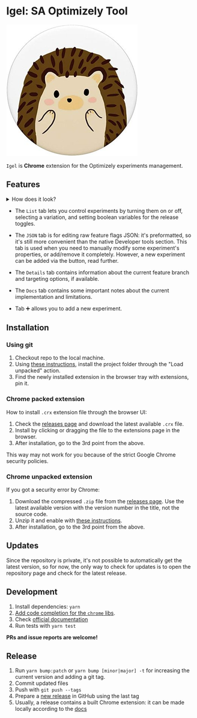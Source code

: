 # Igel: SA Optimizely Tool
![](src/images/igel350.jpg)

`Igel` is **Chrome** extension for the Optimizely experiments management.

## Features
<details>
<summary>How does it look?</summary>

![](src/images/ui-tab-list.png)

</details>

* The `List` tab lets you control experiments by turning them on or off, selecting a variation, and setting boolean variables for the release toggles.

* The `JSON` tab is for editing raw feature flags JSON: it's preformatted, so it's still more convenient than the native Developer tools section. 
This tab is used when you need to manually modify some experiment's properties, or add/remove it completely. 
However, a new experiment can be added via the button, read further.

* The `Details` tab contains information about the current feature branch and targeting options, if available.

* The `Docs` tab contains some important notes about the current implementation and limitations.

* Tab ➕ allows you to add a new experiment.


## Installation
### Using git 
1. Checkout repo to the local machine.
2. Using [these instructions], install the project folder through the "Load unpacked" action.
3. Find the newly installed extension in the browser tray with extensions, pin it.


### Chrome packed extension
How to install `.crx` extension file through the browser UI:
1. Check the [releases page] and download the latest available `.crx` file.
2. Install by clicking or dragging the file to the extensions page in the browser.
3. After installation, go to the 3rd point from the above.

This way may not work for you because of the strict Google Chrome security policies.


### Chrome unpacked extension
If you got a security error by Chrome:
1. Download the compressed `.zip` file from the [releases page].
   Use the latest available version with the version number in the title, not the source code.
3. Unzip it and enable with [these instructions].
4. After installation, go to the 3rd point from the above.
 

## Updates
Since the repository is private, it's not possible to automatically get the latest version, 
so for now, the only way to check for updates is to open the repository page and check for the latest release.


## Development
1. Install dependencies: `yarn`
2. [Add code completion for the `chrome` libs](https://newbedev.com/how-do-i-use-webstorm-for-chrome-extension-development).
3. Check [official documentation](https://developer.chrome.com/docs/extensions/mv3/devguide/)
4. Run tests with `yarn test`

**PRs and issue reports are welcome!**


## Release
1. Run `yarn bump:patch` or `yarn bump [minor|major] -t` for increasing the current version and adding a git tag.
2. Commit updated files
3. Push with `git push --tags`
4. Prepare a [new release](https://github.com/RedTecLab/igel-chrome-sa-optimizely-tool/releases/new) in GitHub using the last tag
5. Usually, a release contains a built Chrome extension: it can be made locally according to the [docs](https://developer.chrome.com/docs/extensions/mv3/linux_hosting/#create)



[releases page]: https://github.com/RedTecLab/igel-chrome-sa-optimizely-tool/releases
[these instructions]: https://developer.chrome.com/docs/extensions/mv3/getstarted/
